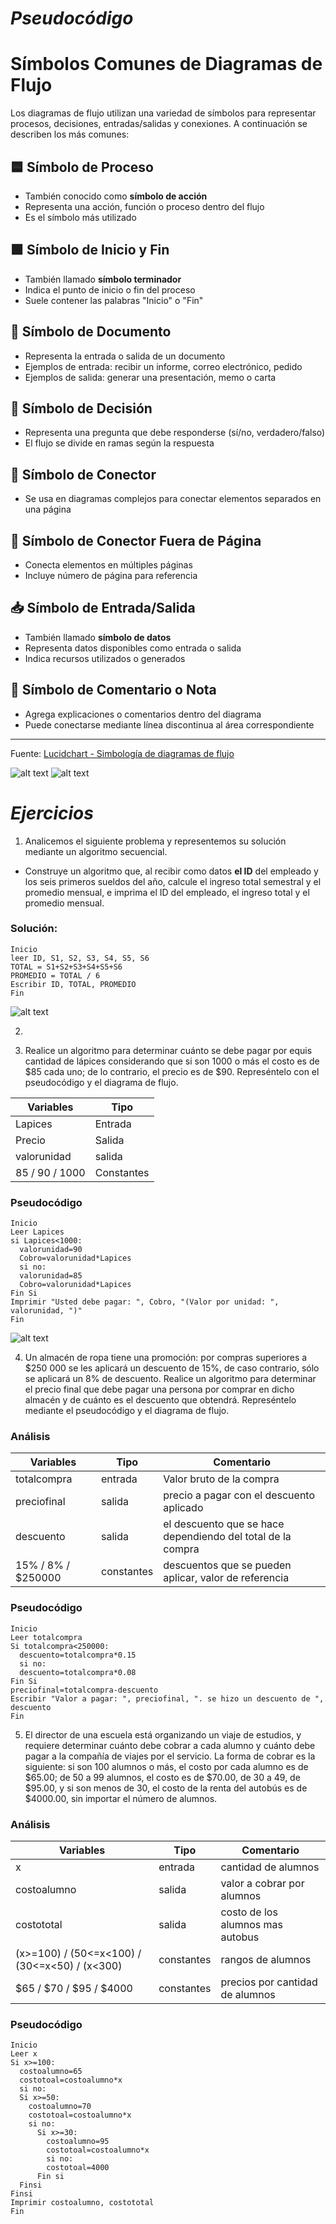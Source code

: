 # _Pseudocódigo_

# Símbolos Comunes de Diagramas de Flujo

Los diagramas de flujo utilizan una variedad de símbolos para representar procesos, decisiones, entradas/salidas y conexiones. A continuación se describen los más comunes:

## 🟦 Símbolo de Proceso
- También conocido como **símbolo de acción**
- Representa una acción, función o proceso dentro del flujo
- Es el símbolo más utilizado

## 🟩 Símbolo de Inicio y Fin
- También llamado **símbolo terminador**
- Indica el punto de inicio o fin del proceso
- Suele contener las palabras "Inicio" o "Fin"

## 📄 Símbolo de Documento
- Representa la entrada o salida de un documento
- Ejemplos de entrada: recibir un informe, correo electrónico, pedido
- Ejemplos de salida: generar una presentación, memo o carta

## 🔀 Símbolo de Decisión
- Representa una pregunta que debe responderse (sí/no, verdadero/falso)
- El flujo se divide en ramas según la respuesta

## 🔗 Símbolo de Conector
- Se usa en diagramas complejos para conectar elementos separados en una página

## 📘 Símbolo de Conector Fuera de Página
- Conecta elementos en múltiples páginas
- Incluye número de página para referencia

## 📥 Símbolo de Entrada/Salida
- También llamado **símbolo de datos**
- Representa datos disponibles como entrada o salida
- Indica recursos utilizados o generados

## 📝 Símbolo de Comentario o Nota
- Agrega explicaciones o comentarios dentro del diagrama
- Puede conectarse mediante línea discontinua al área correspondiente

---

Fuente: [Lucidchart - Simbología de diagramas de flujo](https://www.lucidchart.com/pages/es/simbolos-comunes-de-los-diagramas-de-flujo)

![alt text](<flujo_1.png>) ![alt text](<flujo_2.png>)

# _Ejercicios_

1. Analicemos el siguiente problema y representemos su solución mediante un algoritmo secuencial.

- Construye un algoritmo que, al recibir como datos **el ID** del empleado y los seis primeros sueldos del año, calcule el ingreso total semestral y el promedio mensual, e imprima el ID del empleado, el ingreso total y el promedio mensual.

### Solución:

```
Inicio 
leer ID, S1, S2, S3, S4, S5, S6
TOTAL = S1+S2+S3+S4+S5+S6
PROMEDIO = TOTAL / 6
Escribir ID, TOTAL, PROMEDIO
Fin
``` 
![alt text](Diagrama_Ejercicio2.drawio-1.png)

2. 

3. Realice un algoritmo para determinar cuánto se debe pagar por equis cantidad de lápices considerando que si son 1000 o más el costo es de $85 cada uno; de lo contrario, el precio es de $90. Represéntelo con el pseudocódigo y el diagrama de flujo.

|Variables|Tipo|
|---------|----|
|Lapices|Entrada|
|Precio|Salida|
|valorunidad|salida|
|85 / 90 / 1000|Constantes|

### Pseudocódigo

```
Inicio
Leer Lapices
si Lapices<1000:
  valorunidad=90
  Cobro=valorunidad*Lapices
  si no:
  valorunidad=85
  Cobro=valorunidad*Lapices
Fin Si
Imprimir "Usted debe pagar: ", Cobro, "(Valor por unidad: ", valorunidad, ")"
Fin   
```
![alt text](Lapices.png) 

4. Un almacén de ropa tiene una promoción: por compras superiores a $250 000 se les aplicará un descuento de 15%, de caso contrario, sólo se aplicará un 8% de descuento. Realice un algoritmo para determinar el precio final que debe pagar una persona por comprar en dicho almacén y de cuánto es el descuento que obtendrá. Represéntelo mediante el pseudocódigo y el diagrama de flujo.

### Análisis

|Variables|Tipo|Comentario|
|---------|----|----------|
|totalcompra|entrada|Valor bruto de la compra|
|preciofinal|salida|precio a pagar con el descuento aplicado|
|descuento|salida|el descuento que se hace dependiendo del total de la compra|
|15% / 8% / $250000 |constantes|descuentos que se pueden aplicar, valor de referencia|

### Pseudocódigo

```
Inicio
Leer totalcompra
Si totalcompra<250000:
  descuento=totalcompra*0.15
  si no:
  descuento=totalcompra*0.08
Fin Si 
preciofinal=totalcompra-descuento
Escribir "Valor a pagar: ", preciofinal, ". se hizo un descuento de ", descuento 
Fin
```
5. El director de una escuela está organizando un viaje de estudios, y requiere determinar cuánto debe cobrar a cada alumno y cuánto debe pagar a la compañía de viajes por el servicio. La forma de cobrar es la siguiente: si son 100 alumnos o más, el costo por cada alumno es de $65.00; de 50 a 99 alumnos, el costo es de $70.00, de 30 a 49, de $95.00, y si son menos de 30, el costo de la renta del autobús es de $4000.00, sin importar el número de alumnos.

### Análisis

|Variables|Tipo|Comentario|
|---------|----|----------|
|x|entrada|cantidad de alumnos|
|costoalumno|salida|valor a cobrar por alumnos|
|costototal|salida|costo de los alumnos mas autobus|
|(x>=100) / (50<=x<100) / (30<=x<50) / (x<300) |constantes|rangos de alumnos|
|$65 / $70 / $95 / $4000|constantes|precios por cantidad de alumnos|

### Pseudocódigo

```
Inicio
Leer x
Si x>=100:
  costoalumno=65
  costotoal=costoalumno*x
  si no:
  Si x>=50:
    costoalumno=70
    costotoal=costoalumno*x
    si no:
      Si x>=30:
        costoalumno=95
        costotoal=costoalumno*x
        si no:
        costotoal=4000 
      Fin si
  Finsi
Finsi
Imprimir costoalumno, costototal
Fin
```